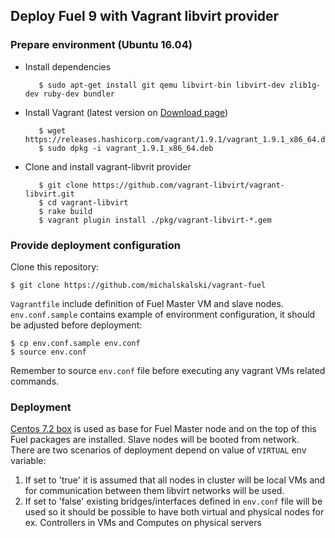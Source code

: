 ## Deploy Fuel 9 with Vagrant libvirt provider
### Prepare environment (Ubuntu 16.04)

* Install dependencies

         $ sudo apt-get install git qemu libvirt-bin libvirt-dev zlib1g-dev ruby-dev bundler

* Install Vagrant (latest version on [Download page](https://www.vagrantup.com/downloads.html))

         $ wget https://releases.hashicorp.com/vagrant/1.9.1/vagrant_1.9.1_x86_64.deb
         $ sudo dpkg -i vagrant_1.9.1_x86_64.deb

* Clone and install vagrant-libvrit provider

         $ git clone https://github.com/vagrant-libvirt/vagrant-libvirt.git
         $ cd vagrant-libvirt
         $ rake build
         $ vagrant plugin install ./pkg/vagrant-libvirt-*.gem

### Provide deployment configuration

Clone this repository:

    $ git clone https://github.com/michalskalski/vagrant-fuel
    
`Vagrantfile` include definition of Fuel Master VM and slave nodes.
`env.conf.sample` contains example of environment configuration, it should be adjusted before deployment:

    $ cp env.conf.sample env.conf
    $ source env.conf
    
Remember to source `env.conf` file before executing any vagrant VMs related commands.
    
### Deployment

[Centos 7.2 box](https://atlas.hashicorp.com/centos/boxes/7/versions/1610.01) is used as base for Fuel Master node and on the top of this Fuel packages are installed. Slave nodes will be booted from network.
There are two scenarios of deployment depend on value of `VIRTUAL` env variable:

1. If set to 'true' it is assumed that all nodes in cluster will be local VMs and for communication between them libvirt networks will be used.
2. If set to 'false' existing bridges/interfaces defined in `env.conf` file will be used so it should be possible to have both virtual and physical nodes for ex. Controllers in VMs and Computes on physical servers
